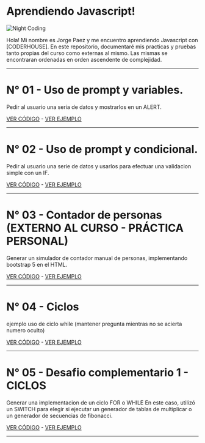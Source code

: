 # Aprendiendo Javascript!

![Night Coding](https://practicajavascript.netlify.app/coding.gif)


Hola! Mi nombre es Jorge Paez y me encuentro aprendiendo Javascript con [CODERHOUSE].
En este repositorio, documentaré mis practicas y pruebas tanto propias del curso como externas al mismo.
Las mismas se encontraran ordenadas en orden ascendente de complejidad.


***
# N° 01 - Uso de prompt y variables.
Pedir al usuario una seria de datos y mostrarlos en un ALERT.

[VER CÓDIGO](https://github.com/GiorgioCode/practicas-js/tree/master/01_prompt) - [VER EJEMPLO](https://practicajavascript.netlify.app/01_prompt/)

***
# N° 02 - Uso de prompt y condicional.
Pedir al usuario una serie de datos y usarlos para efectuar una validacion simple con un IF.

[VER CÓDIGO](https://github.com/GiorgioCode/practicas-js/tree/master/02_prompt_condicional) - [VER EJEMPLO](https://practicajavascript.netlify.app/02_prompt_condicional)
***
# N° 03 - Contador de personas (EXTERNO AL CURSO - PRÁCTICA PERSONAL)
Generar un simulador de contador manual de personas, implementando bootstrap 5 en el HTML.

[VER CÓDIGO](https://github.com/GiorgioCode/practicas-js/tree/master/03_contador) - [VER EJEMPLO](https://practicajavascript.netlify.app/03_contador/)

***

# N° 04 - Ciclos
ejemplo uso de ciclo while (mantener pregunta mientras no se acierta numero oculto)

[VER CÓDIGO](https://github.com/GiorgioCode/practicas-js/tree/master/04_ciclos) - [VER EJEMPLO](https://practicajavascript.netlify.app/04_ciclos/)

***

# N° 05 - Desafio complementario 1 - CICLOS
Generar una implementacion de un ciclo FOR o WHILE
En este caso, utilizó un SWITCH para elegir si ejecutar un generador de tablas de multiplicar o un generador de secuencias de fibonacci.

[VER CÓDIGO](https://github.com/GiorgioCode/practicas-js/tree/master/05_desafio_complementario_1) - [VER EJEMPLO](https://practicajavascript.netlify.app/05_desafio_complementario_1/)

***